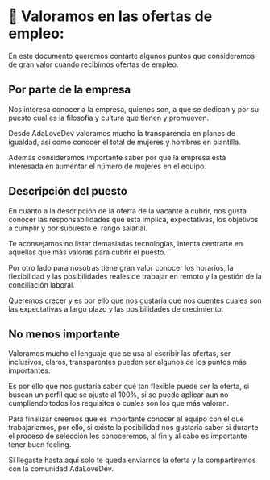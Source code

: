 # 📌 Valoramos en las ofertas de empleo:

En este documento queremos contarte algunos puntos que consideramos de gran valor cuando recibimos ofertas de empleo.

## Por parte de la empresa

Nos interesa conocer a la empresa, quienes son, a que se dedican y por su puesto cual es la filosofía y cultura que tienen
y promueven.

Desde AdaLoveDev valoramos mucho la transparencia en planes de igualdad, así como conocer el total de mujeres y hombres en plantilla.

Además consideramos importante saber por qué la empresa está interesada en aumentar el número de mujeres en el equipo.

## Descripción del puesto

En cuanto a la descripción de la oferta de la vacante a cubrir, nos gusta conocer las responsabilidades que esta implica,
expectativas, los objetivos a cumplir y por supuesto el rango salarial.

Te aconsejamos no listar demasiadas tecnologías, intenta centrarte en aquellas que más valoras para cubrir el puesto.

Por otro lado para nosotras tiene gran valor conocer los horarios, la flexibilidad
y las posibilidades reales de trabajar en remoto y la gestión de la conciliación laboral.

Queremos crecer y es por ello que nos gustaría que nos cuentes cuales son las expectativas a largo plazo
y las posibilidades de crecimiento.

## No menos importante

Valoramos mucho el lenguaje que se usa al escribir las ofertas, ser inclusivos, claros,
transparentes pueden ser algunos de los puntos más importantes.

Es por ello que nos gustaría saber qué tan flexible puede ser la oferta, si buscan un perfil que se ajuste al 100%,
si se puede aplicar aun no cumpliendo todos los requisitos o cuales son los que más valoran.

Para finalizar creemos que es importante conocer al equipo con el que trabajaríamos, por ello, 
si existe la posibilidad nos gustaría saber si durante el proceso de selección les conoceremos, 
al fin y al cabo es importante tener buen feeling.

Si llegaste hasta aquí solo te queda enviarnos la oferta y la compartiremos con la comunidad AdaLoveDev.
